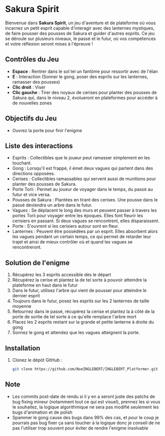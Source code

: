 # Sakura Spirit

Bienvenue dans **Sakura Spirit**, un jeu d'aventure et de plateforme où vous incarnez un petit esprit capable d'interagir avec des lanternes mystiques, de faire pousser des pousses de Sakura et guider d'autres esprits. Ce jeu se déroule sur plusieurs niveaux, le passé et le futur, où vos compétences et votre réflexion seront mises à l'épreuve !

## Contrôles du Jeu

- **Espace** : Rentrer dans le sol tel un fantôme pour ressortir avec de l'élan
- **E** : Interaction (Sonner le gong, poser des esprits sur les lanternes, ramasser des pousses)
- **Clic droit** : Viser
- **Clic gauche** : Tirer des noyaux de cerises pour planter des pousses de Sakura qui, dans le niveau 2, évolueront en plateformes pour accéder à de nouvelles zones

## Objectifs du Jeu

- Ouvrez la porte pour finir l'enigme
  
## Liste des interactions

- Esprits : Collectibles que le joueur peut ramasser simplement en les touchant.
- Gong : Lorsqu'il est frappé, il émet deux vagues qui partent dans des directions opposées.
- Cerises : Collectibles ramassables qui servent aussi de munitions pour planter des pousses de Sakura.
- Porte Torii : Permet au joueur de voyager dans le temps, du passé au futur et vice versa.
- Pousses de Sakura : Plantées en tirant des cerises. Une pousse dans le passé deviendra un arbre dans le futur.
- Vagues : Se déplacent le long des murs et peuvent passer à travers les portes Torii pour voyager entre les époques. Elles font fleurir les cerisiers en passant. Si deux vagues se rencontrent, elles disparaissent.
- Porte : S'ouvrent si les cerisiers autour sont en fleur.
- Lanternes : Peuvent être possédées par un esprit. Elles absorbent alors les vagues pendant un certain temps, ce qui permet de retarder leur trajet et ainsi de mieux contrôler où et quand les vagues se rencontreront.

## Solution de l'enigme

1. Récupérez les 3 esprits accessible dès le départ
2. Récupérez la cerise et plantez la de tel sorte à pouvoir atteindre la plateforme en haut dans le futur
3. Dans le futur, utilisez l'arbre qui vient de pousser pour atteindre le dernier esprit
4. Toujours dans le futur, posez les esprits sur les 2 lanternes de taille moyenne
5. Retournez dans le passé, récupérez la cerise et plantez la à côté de la porte de sortie de tel sorte à ce qu'elle remplace l'arbre mort
6. Placez les 2 esprits restant sur la grande et petite lanterne à droite du gong
7. Sonnez le gong et attendez que les vagues atteignent la porte.

## Installation

1. Clonez le dépôt GitHub : 
   ```bash
   git clone https://github.com/NoeINGLEBERT/INGLEBERT_Platformer.git

## Note

- Les commits post-date de rendu si il y en a seront juste des patchs de bug fixing mineur (notamment tout ce qui est visuel), prennez les si vous le souhaitez, la logique algorithmique ne sera pas modifié seulement les bugs d'animation et de polish
- Spammer le gong cause des bugs dans 99% des cas, et pour le coup je pourrais pas bug fixer ça sans toucher à la logique donc je conseil de ne pas l'utiliser trop souvent pour éviter de rendre l'enigme insolvable

